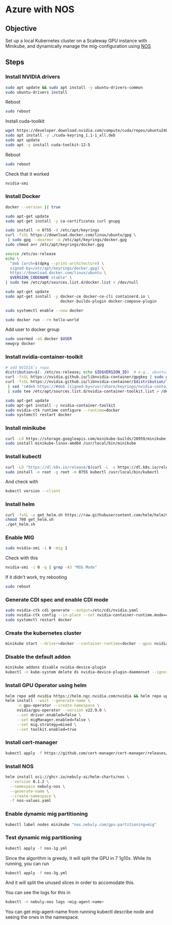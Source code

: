 # Azure with NOS
## Objective
Set up a local Kubernetes cluster on a Scaleway GPU instance with Minikube,
and dynamically manage the mig-configuration using [NOS](https://github.com/nebuly-ai/nos)

## Steps

### Install NVIDIA drivers

```bash
sudo apt update && sudo apt install -y ubuntu-drivers-common
sudo ubuntu-drivers install
```

Reboot
```bash
sudo reboot
```

Install cuda-toolkit
```bash
wget https://developer.download.nvidia.com/compute/cuda/repos/ubuntu2404/x86_64/cuda-keyring_1.1-1_all.deb
sudo apt install -y ./cuda-keyring_1.1-1_all.deb
sudo apt update
sudo apt -y install cuda-toolkit-12-5
```

Reboot
```bash
sudo reboot
```

Check that it worked
```bash
nvidia-smi
```

### Install Docker

```bash
docker --version || true

sudo apt-get update
sudo apt-get install -y ca-certificates curl gnupg

sudo install -m 0755 -d /etc/apt/keyrings
curl -fsSL https://download.docker.com/linux/ubuntu/gpg \
 | sudo gpg --dearmor -o /etc/apt/keyrings/docker.gpg
sudo chmod a+r /etc/apt/keyrings/docker.gpg

source /etc/os-release
echo \
  "deb [arch=$(dpkg --print-architecture) \
  signed-by=/etc/apt/keyrings/docker.gpg] \
  https://download.docker.com/linux/ubuntu \
  $VERSION_CODENAME stable" \
| sudo tee /etc/apt/sources.list.d/docker.list > /dev/null
```

```bash
sudo apt-get update
sudo apt-get install -y docker-ce docker-ce-cli containerd.io \
                        docker-buildx-plugin docker-compose-plugin

sudo systemctl enable --now docker

sudo docker run --rm hello-world
```

Add user to docker group
```bash
sudo usermod -aG docker $USER
newgrp docker    
```

### Install nvidia-container-toolkit

```bash
# add NVIDIA’s repo
distribution=$(. /etc/os-release; echo $ID$VERSION_ID)  # e.g., ubuntu24.04
curl -fsSL https://nvidia.github.io/libnvidia-container/gpgkey | sudo gpg --dearmor -o /usr/share/keyrings/nvidia-container-toolkit.gpg
curl -fsSL https://nvidia.github.io/libnvidia-container/$distribution/libnvidia-container.list \
 | sed 's#deb https://#deb [signed-by=/usr/share/keyrings/nvidia-container-toolkit.gpg] https://#' \
 | sudo tee /etc/apt/sources.list.d/nvidia-container-toolkit.list > /dev/null

sudo apt-get update
sudo apt-get install -y nvidia-container-toolkit
sudo nvidia-ctk runtime configure --runtime=docker
sudo systemctl restart docker
```


### Install minikube

```bash
curl -LO https://storage.googleapis.com/minikube-builds/20959/minikube-linux-amd64
sudo install minikube-linux-amd64 /usr/local/bin/minikube
```

### Install kubectl

```bash
curl -LO "https://dl.k8s.io/release/$(curl -L -s https://dl.k8s.io/release/stable.txt)/bin/linux/amd64/kubectl"
sudo install -o root -g root -m 0755 kubectl /usr/local/bin/kubectl
```
And check with 

```bash
kubectl version --client
```

### Install helm

```bash
curl -fsSL -o get_helm.sh https://raw.githubusercontent.com/helm/helm/main/scripts/get-helm-3
chmod 700 get_helm.sh
./get_helm.sh
```

### Enable MIG
```bash
sudo nvidia-smi -i 0 -mig 1
```
Check with this
```bash
nvidia-smi -i 0 -q | grep -A3 "MIG Mode"
```

If it didn't work, try rebooting
```bash
sudo reboot
```
### Generate CDI spec and enable CDI mode

```bash
sudo nvidia-ctk cdi generate --output=/etc/cdi/nvidia.yaml
sudo nvidia-ctk config --in-place --set nvidia-container-runtime.mode=cdi
sudo systemctl restart docker
```

### Create the kubernetes cluster

```bash
minikube start --driver=docker --container-runtime=docker --gpus nvidia.com --force
```

### Disable the default addon

```bash
minikube addons disable nvidia-device-plugin
kubectl -n kube-system delete ds nvidia-device-plugin-daemonset --ignore-not-found
```

### Install GPU Operator using helm

```bash
helm repo add nvidia https://helm.ngc.nvidia.com/nvidia && helm repo update
helm install --wait --generate-name \
     -n gpu-operator --create-namespace \
     nvidia/gpu-operator --version v22.9.0 \
     --set driver.enabled=false \
     --set migManager.enabled=false \
     --set mig.strategy=mixed \
     --set toolkit.enabled=true
```

### Install cert-manager
```bash
kubectl apply -f https://github.com/cert-manager/cert-manager/releases/download/v1.18.2/cert-manager.yaml
```
### Install NOS

```bash
helm install oci://ghcr.io/nebuly-ai/helm-charts/nos \
  --version 0.1.2 \
  --namespace nebuly-nos \
  --generate-name \
  --create-namespace \
  -f nos-values.yaml
```

### Enable dynamic mig partitioning

```bash
kubectl label nodes minikube "nos.nebuly.com/gpu-partitioning=mig"
```

### Test dynamic mig partitioning

```bash
kubectl apply -f nos-1g.yml
```

Since the algorithm is greedy, it will split the GPU in 7 1g10s.
While its running, you can run

```bash
kubectl apply -f nos-3g.yml
```

And it will split the unused slices in order to accomodate this.

You can see the logs for this in

```bash
kubectl -n nebuly-nos logs <mig-agent-name>
```

You can get mig-agent-name from running kubectl describe node and seeing the ones in the namespace.
